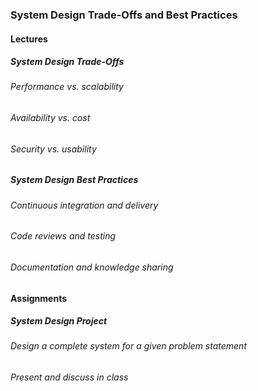 ### System Design Trade-Offs and Best Practices

#### Lectures

##### System Design Trade-Offs
###### Performance vs. scalability
###### Availability vs. cost
###### Security vs. usability

##### System Design Best Practices
###### Continuous integration and delivery
###### Code reviews and testing
###### Documentation and knowledge sharing

#### Assignments

##### System Design Project
###### Design a complete system for a given problem statement
###### Present and discuss in class